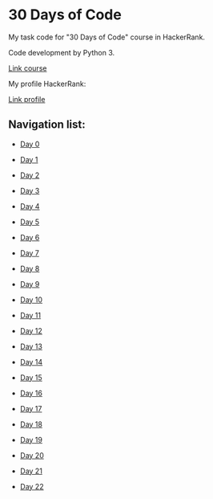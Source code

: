 # 30 Days of Code

My task code for "30 Days of Code" course in HackerRank.

Code development by Python 3.

[Link course](https://www.hackerrank.com/domains/tutorials/30-days-of-code "HackerRank 30 Days of Code")

My profile HackerRank:

[Link profile](https://www.hackerrank.com/zilich08 "HackerRank profile")

## Navigation list:

* [Day 0](/Day0/README.md "Day 0")

* [Day 1](/Day1/README.md "Day 1")

* [Day 2](/Day2/README.md "Day 2")

* [Day 3](/Day3/README.md "Day 3")

* [Day 4](/Day4/README.md "Day 4")

* [Day 5](/Day5/README.md "Day 5")

* [Day 6](/Day6/README.md "Day 6")

* [Day 7](/Day7/README.md "Day 7")

* [Day 8](/Day8/README.md "Day 8")

* [Day 9](/Day9/README.md "Day 9")

* [Day 10](/Day10/README.md "Day 10")

* [Day 11](/Day11/README.md "Day 11")

* [Day 12](/Day12/README.md "Day 12")

* [Day 13](/Day13/README.md "Day 13")

* [Day 14](/Day14/README.md "Day 14")

* [Day 15](/Day15/README.md "Day 15")

* [Day 16](/Day16/README.md "Day 16")

* [Day 17](/Day17/README.md "Day 17")

* [Day 18](/Day18/README.md "Day 18")

* [Day 19](/Day19/README.md "Day 19")

* [Day 20](/Day20/README.md "Day 20")

* [Day 21](/Day21/README.md "Day 21")

* [Day 22](/Day22/README.md "Day 22")